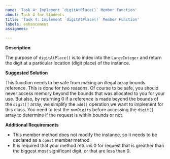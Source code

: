 ```yaml
---
name: 'Task 4: Implement `digitAtPlace()` Member Function'
about: Task 4 for Students
title: 'Task 4: Implement `digitAtPlace()` Member Function'
labels: enhancement
assignees: ''

---
```


**Description**

The purpose of `digitAtPlace()` is to index into the `LargeInteger` and return the digit at a particular location (digit place) of the instance.


**Suggested Solution**

This function needs to be safe from making an illegal array bounds reference.  This is done for two reasons.  Of course to be safe, you should never access memory beyond the bounds that was allocated to you for your use.  But also, by returning 0 if a reference is made beyond the bounds of the `digit[]` array, we simplify the `add()` operation we want to implement for this class.  You need to test the `numDigits` before accessing the `digit[]` array to determine if the request is within bounds or not.

**Additional Requirements**

- This member method does not modify the instance, so it needs to be declared as a `const` member method.
- It is required that your method returns 0 for request that is greather than the biggest most significant digit, or that are less than 0.

